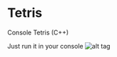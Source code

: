 # Tetris
Console Tetris (C++)

Just run it in your console
![alt tag](http://savepic.org/7627673.png)
